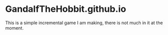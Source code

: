 # GandalfTheHobbit.github.io

This is a simple incremental game I am making, there is not much in it at the moment.
